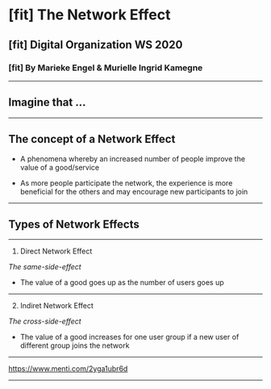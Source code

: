 # [fit] The Network Effect

## [fit] Digital Organization WS 2020

### [fit] By Marieke Engel & Murielle Ingrid Kamegne 

---

## Imagine that ...

---

## The concept of a Network Effect

  * A phenomena whereby an increased number of people improve the value of a good/service

  * As more people participate the network, the experience is more beneficial for the others and may encourage new participants to join

---

  ## Types of Network Effects

---

1. Direct Network Effect 
    
_The same-side-effect_

  * The value of a good goes up as the number of users goes up

---

2. Indiret Network Effect

_The cross-side-effect_

  * The value of a good increases for one user group if a new user of different group joins the network

  ---

https://www.menti.com/2yga1ubr6d

---




  